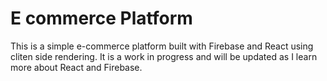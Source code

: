 # E commerce Platform

This is a simple e-commerce platform built with Firebase and React using cliten side rendering. It is a work in progress and will be updated as I learn more about React and Firebase.
